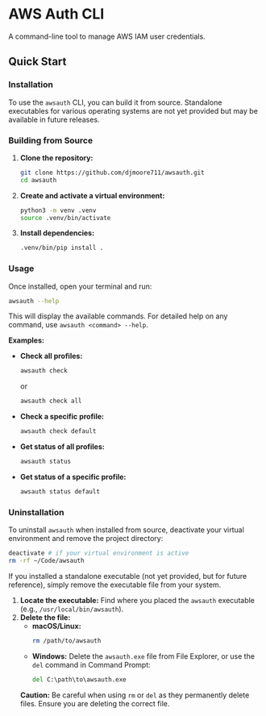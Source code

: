 # AWS Auth CLI

A command-line tool to manage AWS IAM user credentials.

## Quick Start

### Installation

To use the `awsauth` CLI, you can build it from source. Standalone executables for various operating systems are not yet provided but may be available in future releases.

### Building from Source

1.  **Clone the repository:**
    ```bash
    git clone https://github.com/djmoore711/awsauth.git
    cd awsauth
    ```
2.  **Create and activate a virtual environment:**
    ```bash
    python3 -m venv .venv
    source .venv/bin/activate
    ```
3.  **Install dependencies:**
    ```bash
    .venv/bin/pip install .
    ```

### Usage

Once installed, open your terminal and run:

```bash
awsauth --help
```

This will display the available commands. For detailed help on any command, use `awsauth <command> --help`.

**Examples:**

*   **Check all profiles:**
    ```bash
    awsauth check
    ```
    or
    ```bash
    awsauth check all
    ```

*   **Check a specific profile:**
    ```bash
    awsauth check default
    ```

*   **Get status of all profiles:**
    ```bash
    awsauth status
    ```

*   **Get status of a specific profile:**
    ```bash
    awsauth status default
    ```

### Uninstallation

To uninstall `awsauth` when installed from source, deactivate your virtual environment and remove the project directory:

```bash
deactivate # if your virtual environment is active
rm -rf ~/Code/awsauth
```

If you installed a standalone executable (not yet provided, but for future reference), simply remove the executable file from your system.

1.  **Locate the executable:** Find where you placed the `awsauth` executable (e.g., `/usr/local/bin/awsauth`).
2.  **Delete the file:**
    *   **macOS/Linux:**
        ```bash
        rm /path/to/awsauth
        ```
    *   **Windows:** Delete the `awsauth.exe` file from File Explorer, or use the `del` command in Command Prompt:
        ```cmd
        del C:\path\to\awsauth.exe
        ```
    **Caution:** Be careful when using `rm` or `del` as they permanently delete files. Ensure you are deleting the correct file.

